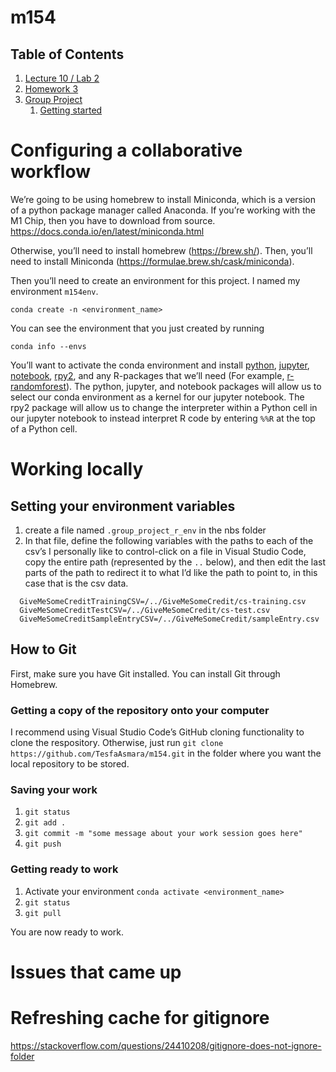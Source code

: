 m154
================

<!-- WARNING: THIS FILE WAS AUTOGENERATED! DO NOT EDIT! -->

## Table of Contents

<!---
*.html linking works in browser, but not within the notebook
-->

1.  [Lecture 10 / Lab 2](lab2.html)
2.  [Homework 3](homework3.html)
3.  [Group Project](group_project.html)
    1.  [Getting started](#configuring-a-collaborative-workflow)

# Configuring a collaborative workflow

We’re going to be using homebrew to install Miniconda, which is a
version of a python package manager called Anaconda. If you’re working
with the M1 Chip, then you have to download from source.
https://docs.conda.io/en/latest/miniconda.html

Otherwise, you’ll need to install homebrew (https://brew.sh/). Then,
you’ll need to install Miniconda
(https://formulae.brew.sh/cask/miniconda).

Then you’ll need to create an environment for this project. I named my
environment `m154env`.

``` shell
conda create -n <environment_name>
```

You can see the environment that you just created by running

``` shell
conda info --envs
```

You’ll want to activate the conda environment and install
[python](https://anaconda.org/conda-forge/python),
[jupyter](https://anaconda.org/conda-forge/jupyter),
[notebook](https://anaconda.org/conda-forge/notebook),
[rpy2](https://anaconda.org/conda-forge/rpy2), and any R-packages that
we’ll need (For example,
[r-randomforest](https://anaconda.org/conda-forge/r-randomforest)). The
python, jupyter, and notebook packages will allow us to select our conda
environment as a kernel for our jupyter notebook. The rpy2 package will
allow us to change the interpreter within a Python cell in our jupyter
notebook to instead interpret R code by entering `%%R` at the top of a
Python cell.

# Working locally

## Setting your environment variables

1.  create a file named `.group_project_r_env` in the nbs folder
2.  In that file, define the following variables with the paths to each
    of the csv’s I personally like to control-click on a file in Visual
    Studio Code, copy the entire path (represented by the `..` below),
    and then edit the last parts of the path to redirect it to what I’d
    like the path to point to, in this case that is the csv data.

``` shell
  GiveMeSomeCreditTrainingCSV=/../GiveMeSomeCredit/cs-training.csv
  GiveMeSomeCreditTestCSV=/../GiveMeSomeCredit/cs-test.csv
  GiveMeSomeCreditSampleEntryCSV=/../GiveMeSomeCredit/sampleEntry.csv
```

## How to Git

First, make sure you have Git installed. You can install Git through
Homebrew.

### Getting a copy of the repository onto your computer

I recommend using Visual Studio Code’s GitHub cloning functionality to
clone the respository. Otherwise, just run
`git clone https://github.com/TesfaAsmara/m154.git` in the folder where
you want the local repository to be stored.

### Saving your work

1.  `git status`
2.  `git add .`
3.  `git commit -m "some message about your work session goes here"`
4.  `git push`

### Getting ready to work

1.  Activate your environment `conda activate <environment_name>`
2.  `git status`
3.  `git pull`

You are now ready to work.

# Issues that came up

# Refreshing cache for gitignore

https://stackoverflow.com/questions/24410208/gitignore-does-not-ignore-folder
